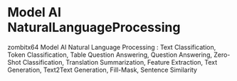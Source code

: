 # Model AI NaturalLanguageProcessing
zombitx64 Model AI Natural Language Processing : Text Classification, Token Classification, Table Question Answering, Question Answering, Zero-Shot Classification, Translation Summarization, Feature Extraction, Text Generation, Text2Text Generation, Fill-Mask, Sentence Similarity
